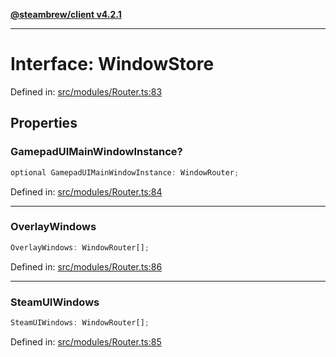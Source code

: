 [**@steambrew/client v4.2.1**](../README.md)

***

# Interface: WindowStore

Defined in: [src/modules/Router.ts:83](https://github.com/SteamClientHomebrew/SDK/blob/main/typescript-packages/client/src/modules/Router.ts#L83)

## Properties

### GamepadUIMainWindowInstance?

```ts
optional GamepadUIMainWindowInstance: WindowRouter;
```

Defined in: [src/modules/Router.ts:84](https://github.com/SteamClientHomebrew/SDK/blob/main/typescript-packages/client/src/modules/Router.ts#L84)

***

### OverlayWindows

```ts
OverlayWindows: WindowRouter[];
```

Defined in: [src/modules/Router.ts:86](https://github.com/SteamClientHomebrew/SDK/blob/main/typescript-packages/client/src/modules/Router.ts#L86)

***

### SteamUIWindows

```ts
SteamUIWindows: WindowRouter[];
```

Defined in: [src/modules/Router.ts:85](https://github.com/SteamClientHomebrew/SDK/blob/main/typescript-packages/client/src/modules/Router.ts#L85)
